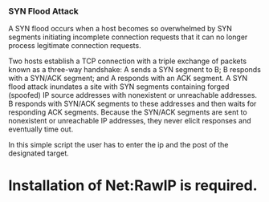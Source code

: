 ### SYN Flood Attack

A SYN flood occurs when a host becomes so overwhelmed by SYN segments initiating incomplete connection requests that it can no longer process legitimate connection requests.

Two hosts establish a TCP connection with a triple exchange of packets known as a three-way handshake: A sends a SYN segment to B; B responds with a SYN/ACK segment; and A responds with an ACK segment. A SYN flood attack inundates a site with SYN segments containing forged (spoofed) IP source addresses with nonexistent or unreachable addresses. B responds with SYN/ACK segments to these addresses and then waits for responding ACK segments. Because the SYN/ACK segments are sent to nonexistent or unreachable IP addresses, they never elicit responses and eventually time out.

In this simple script the user has to enter the ip and the post of the designated target.

# Installation of Net:RawIP is required.
